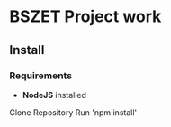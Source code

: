 # BSZET Project work

## Install
### Requirements
- **NodeJS** installed

Clone Repository
Run 'npm install'
